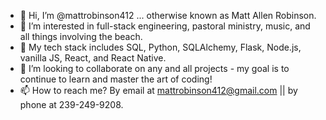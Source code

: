 - 👋 Hi, I’m @mattrobinson412 ... otherwise known as Matt Allen Robinson.
- 👀 I’m interested in full-stack engineering, pastoral ministry, music, and all things involving the beach.
- 🌱 My tech stack includes SQL, Python, SQLAlchemy, Flask, Node.js, vanilla JS, React, and React Native.
- 💞️ I’m looking to collaborate on any and all projects - my goal is to continue to learn and master the art of coding!
- 📫 How to reach me? By email at mattrobinson412@gmail.com || by phone at 239-249-9208.

<!---
mattrobinson412/mattrobinson412 is a ✨ special ✨ repository because its `README.md` (this file) appears on your GitHub profile.
You can click the Preview link to take a look at your changes.
--->
